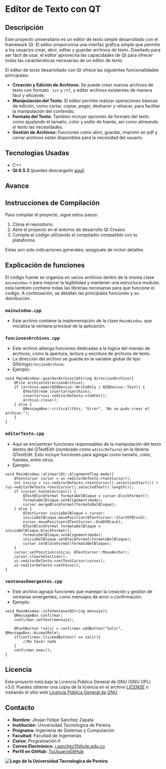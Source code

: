 # Editor de Texto con QT 

## Descripción
Este proyecto universitario es un editor de texto simple desarrollado con el framework Qt. El editor proporciona una interfaz gráfica simple que permite a los usuarios crear, abrir, editar y guardar archivos de texto. Diseñado para ser fácil de usar, el editor aprovecha las capacidades de Qt para ofrecer todas las caracteristicas necesarias de un editor de texto.

El editor de texto desarrollado con Qt ofrece las siguientes funcionalidades principales:

- **Creación y Edición de Archivos:** Se puede crear nuevos archivos de texto con formato `.txt` y `rtf`, y editar archivos existentes de manera fácil y eficiente.
- **Manipulación del Texto:** El editor permite realizar operaciones básicas de edición, como cortar, copiar, pegar, deshacer y rehacer, para facilitar la manipulación del contenido.
- **Formato del Texto:** Tambien incluye opciones de formato del texto como ajustando el tamaño, color y estilo de fuente, así como alineando el texto las necesidades.
- **Gestión de Archivos:** Funciones como abrir, guardar, imprimir en pdf y cerrar archivos están disponibles para la necesidad del usuario.

## Tecnologias Usadas
- C++
- **Qt 6.5.3** (puedes descargarlo [aquí](https://www.qt.io/download-qt-installer-oss?hsCtaTracking=99d9dd4f-5681-48d2-b096-470725510d34%7C074ddad0-fdef-4e53-8aa8-5e8a876d6ab4))
## Avance
<!-- Colocar imganes del proyecto -->

## Instrucciones de Compilación
Para compilar el proyecto, sigue estos pasos:

1. Clona el repositorio.
2. Abre el proyecto en el entorno de desarrollo Qt Creator.
3. Compila el código utilizando el compilador compatible con tu plataforma.

Estas son solo indicaciones generales; asegúrate de incluir detalles

## Explicación de funciones
El código fuente se organiza en varios archivos dentro de la misma clase `mainwindow.h` para mejorar la legibilidad y mantener una estructura modular, esta tambien contiene todas las librerias necesarias para que funcione el codigo. A continuación, se detallan las principales funciones y su distribución:
### `mainwindow.cpp`
- Este archivo contiene la implementación de la clase `MainWindow`, que inicializa la ventana principal de la aplicación.
### `funcionesArchivos.cpp`
- Este archivo alberga funciones dedicadas a la lógica del manejo de archivos, como la apertura, lectura y escritura de archivos de texto.
- La dirección del archivo se guarda en la variable global de tipo QString`direccionArchivo`.
- Ejemplo:
```
void MainWindow::guardarArchivo(QString direccionArchivo){
    QFile archivo(direccionArchivo);
    if (archivo.open(QIODevice::WriteOnly | QIODevice::Text)) {
        QTextStream insertar(&archivo);
        insertar<<ui->editorDeTexto->toHtml();
        archivo.close();
    } else {
        QMessageBox::critical(this, "Error", "No se pudo crear el archivo.");
    }
}
```
### `editarTexto.cpp`
- Aquí se encuentran funciones responsables de la manipulación del texto dentro del QTextEdit (nombrado como `editorDeTexto`) en la libreria QTextEdit. Esto incluye funciones para agregar como tamaño, color, fuentes, entre otros.
- Ejemplo:
```
void MainWindow::alinear(Qt::AlignmentFlag modo){
    QTextCursor cursor = ui->editorDeTexto->textCursor();
    int inicio = (ui->editorDeTexto->textCursor().selectionStart()) + (ui->editorDeTexto->textCursor().selectedText().length());
    if (cursor.hasSelection()) {
        QTextBlockFormat formatoDelBloque = cursor.blockFormat();
        formatoDelBloque.setAlignment(modo);
        cursor.mergeBlockFormat(formatoDelBloque);
    } else {
        QTextCursor inicioDelBloque = cursor;
        inicioDelBloque.movePosition(QTextCursor::StartOfBlock);
        cursor.movePosition(QTextCursor::EndOfBlock);
        QTextBlockFormat formatoDelBloque = inicioDelBloque.blockFormat();
        formatoDelBloque.setAlignment(modo);
        inicioDelBloque.setBlockFormat(formatoDelBloque);
        cursor.setBlockFormat(formatoDelBloque);
    }
    cursor.setPosition(inicio, QTextCursor::MoveAnchor);
    cursor.clearSelection();
    ui->editorDeTexto->setTextCursor(cursor);
    ui->editorDeTexto->setFocus();
}
```

### `ventanasEmergentes.cpp`
- Este archivo agrupa funciones que manejan la creación y gestión de ventanas emergentes, como mensajes de error o confirmación.
- Ejemplo:
```
void MainWindow::infoVentana(QString mensaje){
    QMessageBox confirmar;
    confirmar.setText(mensaje);

    QPushButton *salir = confirmar.addButton("Salir", QMessageBox::AcceptRole);
    if(confirmar.clickedButton() == salir){
        //No hacer nada
    }
    confirmar.exec();
}
```
## Licencia
Este proyecto está bajo la Licencia Pública General de GNU (GNU GPL) v3.0. Puedes obtener una copia de la licencia en el archivo [LICENSE](archivo_licencia) o visitando el sitio web [Licencia Pública General de GNU](https://www.gnu.org/licenses/gpl-3.0.html).
## Contacto
- **Nombre:** Jhojan Felipe Sanchez Zapata
- **Institución:** Universidad Tecnologica de Pereira
- **Programa:** Ingeniería de Sistemas y Computación 
- **Facultad:** Facultad de Ingenierías
- **Curso:** Programación II
- **Correo Electrónico:** [j.sanchez10@utp.edu.co](mailto:j.sanchez10@utp.edu.co)
- **Perfil en GitHub:** [TuUsuarioGitHub](https://github.com/TuUsuarioGitHub)

**![Logo de la Universidad Tecnologica de Pereira](https://upload.wikimedia.org/wikipedia/commons/thumb/2/2c/Logo_U.T.P.png/320px-Logo_U.T.P.png)**
